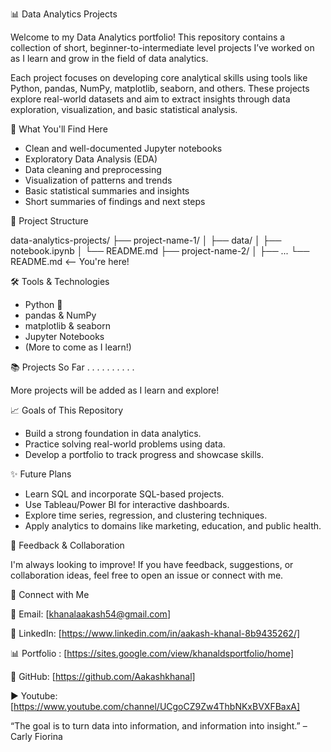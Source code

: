 📊 Data Analytics Projects

Welcome to my Data Analytics portfolio! This repository contains a collection of short, beginner-to-intermediate level projects I’ve worked on as I learn and grow in the field of data analytics.

Each project focuses on developing core analytical skills using tools like Python, pandas, NumPy, matplotlib, seaborn, and others. These projects explore real-world datasets and aim to extract insights through data exploration, visualization, and basic statistical analysis.

🚀 What You'll Find Here

- Clean and well-documented Jupyter notebooks
- Exploratory Data Analysis (EDA)
- Data cleaning and preprocessing
- Visualization of patterns and trends
- Basic statistical summaries and insights
- Short summaries of findings and next steps

📁 Project Structure

data-analytics-projects/
├── project-name-1/ 
│   ├── data/
│   ├── notebook.ipynb
│   └── README.md
├── project-name-2/
│   ├── ...
└── README.md  <-- You're here!


🛠 Tools & Technologies

- Python 🐍
- pandas & NumPy
- matplotlib & seaborn
- Jupyter Notebooks
- (More to come as I learn!)

📚 Projects So Far
.
.
.
.
.
.
.
.
.
.

More projects will be added as I learn and explore!

📈 Goals of This Repository

- Build a strong foundation in data analytics.
- Practice solving real-world problems using data.
- Develop a portfolio to track progress and showcase skills.

✨ Future Plans

- Learn SQL and incorporate SQL-based projects.
- Use Tableau/Power BI for interactive dashboards.
- Explore time series, regression, and clustering techniques.
- Apply analytics to domains like marketing, education, and public health.

🤝 Feedback & Collaboration

I'm always looking to improve! If you have feedback, suggestions, or collaboration ideas, feel free to open an issue or connect with me.

🔗 Connect with Me

📧 Email: [khanalaakash54@gmail.com]

💼 LinkedIn: [https://www.linkedin.com/in/aakash-khanal-8b9435262/]

📊 Portfolio : [https://sites.google.com/view/khanaldsportfolio/home] 

🐙 GitHub: [https://github.com/Aakashkhanal]

▶️ Youtube: [https://www.youtube.com/channel/UCgoCZ9Zw4ThbNKxBVXFBaxA]


“The goal is to turn data into information, and information into insight.” – Carly Fiorina